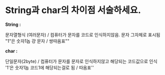 # String과 char의 차이점 서술하세요.

**String :** 

문자열형식 (여러문자) / 컴퓨터가 문자를 코드로 인식하지않음. 문자 그자체로 표시됨 "1"은 숫자1놉 걍 문자 / 쌍따옴표""



**char :** 

단일문자(2byte) / 컴퓨터가 문자를 문자로 인식하지않고 해당되는 코드값으로 인식 '1'은 숫자1놉 코드1에 해당되는걸로 됨 / 따옴표''

